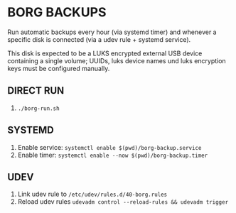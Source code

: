 
# BORG BACKUPS

Run automatic backups every hour (via systemd timer) and whenever a specific disk is connected (via a udev rule + systemd service).

This disk is expected to be a LUKS encrypted external USB device containing a single volume; 
UUIDs, luks device names und luks encryption keys must be configured manually.

## DIRECT RUN

1. `./borg-run.sh`

## SYSTEMD

1. Enable service: `systemctl enable $(pwd)/borg-backup.service`
2. Enable timer: `systemctl enable --now $(pwd)/borg-backup.timer`

## UDEV

1. Link udev rule to `/etc/udev/rules.d/40-borg.rules`
2. Reload udev rules `udevadm control --reload-rules && udevadm trigger`

